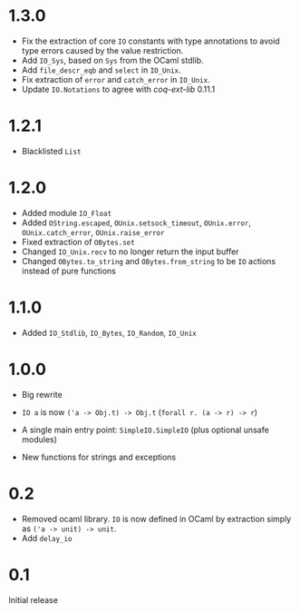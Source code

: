 # 1.3.0

- Fix the extraction of core `IO` constants with type annotations to avoid
  type errors caused by the value restriction.
- Add `IO_Sys`, based on `Sys` from the OCaml stdlib.
- Add `file_descr_eqb` and `select` in `IO_Unix`.
- Fix extraction of `error` and `catch_error` in `IO_Unix`.
- Update `IO.Notations` to agree with *coq-ext-lib* 0.11.1

# 1.2.1

- Blacklisted `List`

# 1.2.0

- Added module `IO_Float`
- Added `OString.escaped`, `OUnix.setsock_timeout`, `OUnix.error`,
  `OUnix.catch_error`, `OUnix.raise_error`
- Fixed extraction of `OBytes.set`
- Changed `IO_Unix.recv` to no longer return the input buffer
- Changed `OBytes.to_string` and `OBytes.from_string` to be `IO` actions
  instead of pure functions

# 1.1.0

- Added `IO_Stdlib`, `IO_Bytes`, `IO_Random`, `IO_Unix`

# 1.0.0

- Big rewrite

- `IO a` is now `('a -> Obj.t) -> Obj.t` (`forall r. (a -> r) -> r`)
- A single main entry point: `SimpleIO.SimpleIO` (plus optional unsafe modules)
- New functions for strings and exceptions

# 0.2

- Removed ocaml library. `IO` is now defined in OCaml by extraction simply as
  `('a -> unit) -> unit`.
- Add `delay_io`

# 0.1

Initial release

